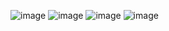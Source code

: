 ![image](https://user-images.githubusercontent.com/115587573/196525906-e7d55874-a9b4-4857-ae58-a322188933f1.png)
![image](https://user-images.githubusercontent.com/115587573/196525978-9f9c95e8-0daa-4801-a403-bf018a617b66.png)
![image](https://user-images.githubusercontent.com/115587573/196526021-29670466-0fed-4a58-9cfa-555a6da932a9.png)
![image](https://user-images.githubusercontent.com/115587573/196526086-a0241f20-b460-4723-b0b4-9ebfc4552c95.png)
